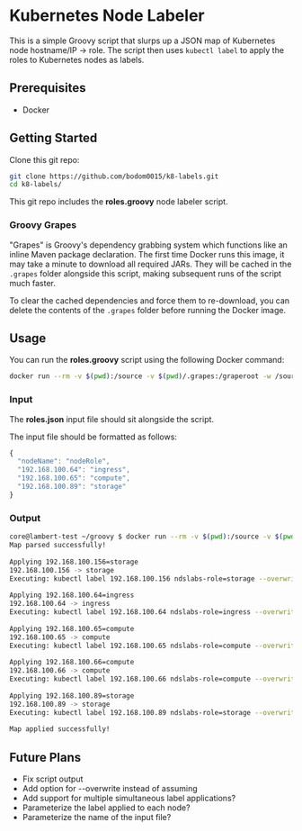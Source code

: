 # Kubernetes Node Labeler
This is a simple Groovy script that slurps up a JSON map of Kubernetes node hostname/IP -> role.
The script then uses `kubectl label` to apply the roles to Kubernetes nodes as labels.

## Prerequisites
* Docker

## Getting Started
Clone this git repo:

```bash
git clone https://github.com/bodom0015/k8-labels.git
cd k8-labels/
```

This git repo includes the **roles.groovy** node labeler script.

### Groovy Grapes
"Grapes" is Groovy's dependency grabbing system which functions like an inline Maven package declaration. The first time Docker runs this image, it may take a minute to download all required JARs. They will be cached in the `.grapes` folder alongside this script, making subsequent runs of the script much faster.

To clear the cached dependencies and force them to re-download, you can delete the contents of the `.grapes` folder before running the Docker image.

## Usage
You can run the **roles.groovy** script using the following Docker command:
```bash
docker run --rm -v $(pwd):/source -v $(pwd)/.grapes:/graperoot -w /source webratio/groovy roles.groovy
```
### Input
The **roles.json** input file should sit alongside the script.

The input file should be formatted as follows:
```javascript
{
  "nodeName": "nodeRole",
  "192.168.100.64": "ingress",
  "192.168.100.65": "compute",
  "192.168.100.89": "storage"
}
```

### Output
```bash
core@lambert-test ~/groovy $ docker run --rm -v $(pwd):/source -v $(pwd)/.grapes:/graperoot -w /source webratio/groovy roles.groovy
Map parsed successfully!
 
Applying 192.168.100.156=storage
192.168.100.156 -> storage
Executing: kubectl label 192.168.100.156 ndslabs-role=storage --overwrite
 
Applying 192.168.100.64=ingress
192.168.100.64 -> ingress
Executing: kubectl label 192.168.100.64 ndslabs-role=ingress --overwrite
 
Applying 192.168.100.65=compute
192.168.100.65 -> compute
Executing: kubectl label 192.168.100.65 ndslabs-role=compute --overwrite
 
Applying 192.168.100.66=compute
192.168.100.66 -> compute
Executing: kubectl label 192.168.100.66 ndslabs-role=compute --overwrite
 
Applying 192.168.100.89=storage
192.168.100.89 -> storage
Executing: kubectl label 192.168.100.89 ndslabs-role=storage --overwrite
 
Map applied successfully!
```

## Future Plans
* Fix script output
* Add option for --overwrite instead of assuming
* Add support for multiple simultaneous label applications?
* Parameterize the label applied to each node?
* Parameterize the name of the input file?

